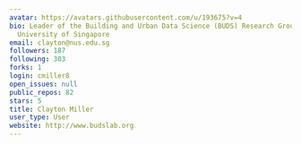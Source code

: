 ```yaml
---
avatar: https://avatars.githubusercontent.com/u/193675?v=4
bio: Leader of the Building and Urban Data Science (BUDS) Research Group at the National
  University of Singapore
email: clayton@nus.edu.sg
followers: 187
following: 303
forks: 1
login: cmiller8
open_issues: null
public_repos: 82
stars: 5
title: Clayton Miller
user_type: User
website: http://www.budslab.org
---
```

